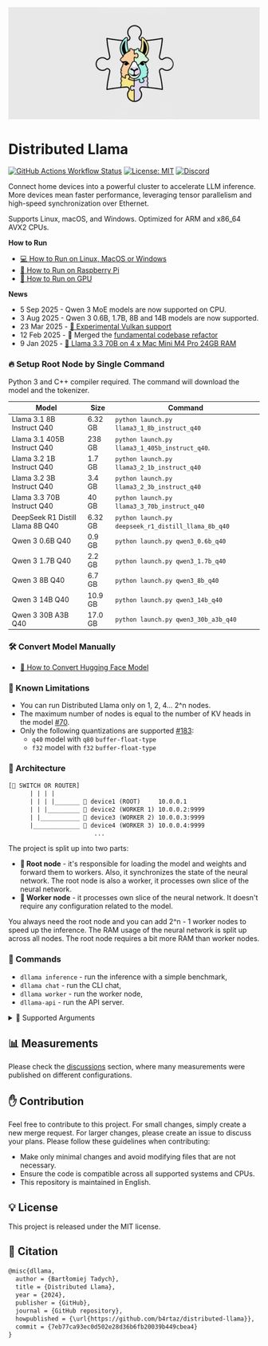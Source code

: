 ![Distributed Llama](.github/cover.png)

# Distributed Llama

[![GitHub Actions Workflow Status](https://img.shields.io/github/actions/workflow/status/b4rtaz/distributed-llama/.github%2Fworkflows%2Fmain.yml?style=flat-square)](https://github.com/b4rtaz/distributed-llama/actions) [![License: MIT](https://img.shields.io/github/license/mashape/apistatus.svg?style=flat-square)](/LICENSE) [![Discord](https://discordapp.com/api/guilds/1245814812353495070/widget.png?style=shield)](https://n4no.com/projects/distributedLlama/discord.php)

Connect home devices into a powerful cluster to accelerate LLM inference. More devices mean faster performance, leveraging tensor parallelism and high-speed synchronization over Ethernet.

Supports Linux, macOS, and Windows. Optimized for ARM and x86_64 AVX2 CPUs.

**How to Run**
- [💻 How to Run on Linux, MacOS or Windows](./docs/HOW_TO_RUN_LINUX_MACOS_WIN.md)
- [🍓 How to Run on Raspberry Pi](./docs/HOW_TO_RUN_RASPBERRYPI.md)
- [🧠 How to Run on GPU](./docs/HOW_TO_RUN_GPU.md)

**News**
- 5 Sep 2025 - Qwen 3 MoE models are now supported on CPU.
- 3 Aug 2025 - Qwen 3 0.6B, 1.7B, 8B and 14B models are now supported.
- 23 Mar 2025 - [🌋 Experimental Vulkan support](https://github.com/b4rtaz/distributed-llama/releases/tag/v0.13.0)
- 12 Feb 2025 - 🚧 Merged the [fundamental codebase refactor](https://github.com/b4rtaz/distributed-llama/releases/tag/v0.12.0)
- 9 Jan 2025 - [🍎 Llama 3.3 70B on 4 x Mac Mini M4 Pro 24GB RAM](https://github.com/b4rtaz/distributed-llama/discussions/147)

### 🔥 Setup Root Node by Single Command

Python 3 and C++ compiler required. The command will download the model and the tokenizer.

| Model                             | Size     | Command                                              |
| --------------------------------- | -------- | ---------------------------------------------------- |
| Llama 3.1 8B Instruct Q40         | 6.32 GB  | `python launch.py llama3_1_8b_instruct_q40`          |
| Llama 3.1 405B Instruct Q40       | 238 GB   | `python launch.py llama3_1_405b_instruct_q40`.       |
| Llama 3.2 1B Instruct Q40         | 1.7 GB   | `python launch.py llama3_2_1b_instruct_q40`          |
| Llama 3.2 3B Instruct Q40         | 3.4 GB   | `python launch.py llama3_2_3b_instruct_q40`          |
| Llama 3.3 70B Instruct Q40        | 40 GB    | `python launch.py llama3_3_70b_instruct_q40`         |
| DeepSeek R1 Distill Llama 8B Q40  | 6.32 GB  | `python launch.py deepseek_r1_distill_llama_8b_q40`  |
| Qwen 3 0.6B Q40                   | 0.9 GB   | `python launch.py qwen3_0.6b_q40`                    |
| Qwen 3 1.7B Q40                   | 2.2 GB   | `python launch.py qwen3_1.7b_q40`                    |
| Qwen 3 8B Q40                     | 6.7 GB   | `python launch.py qwen3_8b_q40`                      |
| Qwen 3 14B Q40                    | 10.9 GB  | `python launch.py qwen3_14b_q40`                     |
| Qwen 3 30B A3B Q40                | 17.0 GB  | `python launch.py qwen3_30b_a3b_q40`                 |

### 🛠️ Convert Model Manually

* [🤗 How to Convert Hugging Face Model](./docs/HOW_TO_CONVERT_HF_MODEL.md)

### 🚧 Known Limitations

* You can run Distributed Llama only on 1, 2, 4... 2^n nodes.
* The maximum number of nodes is equal to the number of KV heads in the model [#70](https://github.com/b4rtaz/distributed-llama/issues/70).
* Only the following quantizations are supported [#183](https://github.com/b4rtaz/distributed-llama/issues/183):
  * `q40` model with `q80` `buffer-float-type`
  * `f32` model with `f32` `buffer-float-type`

### 👷 Architecture

````
[🔀 SWITCH OR ROUTER]
      | | | |
      | | | |_______ 🔸 device1 (ROOT)     10.0.0.1
      | | |_________ 🔹 device2 (WORKER 1) 10.0.0.2:9999
      | |___________ 🔹 device3 (WORKER 2) 10.0.0.3:9999
      |_____________ 🔹 device4 (WORKER 3) 10.0.0.4:9999
                        ...
````

The project is split up into two parts:
* **🔸 Root node** - it's responsible for loading the model and weights and forward them to workers. Also, it synchronizes the state of the neural network. The root node is also a worker, it processes own slice of the neural network.
* **🔹 Worker node** - it processes own slice of the neural network. It doesn't require any configuration related to the model.

You always need the root node and you can add 2^n - 1 worker nodes to speed up the inference. The RAM usage of the neural network is split up across all nodes. The root node requires a bit more RAM than worker nodes.

### 🎹 Commands

* `dllama inference` - run the inference with a simple benchmark,
* `dllama chat` - run the CLI chat,
* `dllama worker` - run the worker node,
* `dllama-api` - run the API server.

<details>

<summary>🎹 Supported Arguments</summary>

<br />Inference, Chat, API

| Argument                     | Description                                                      | Example                                |
| ---------------------------- | ---------------------------------------------------------------- | -------------------------------------- |
| `--model <path>`             | Path to model.                                                   | `dllama_model_meta-llama-3-8b_q40.m`   |
| `--tokenizer <path>`         | Tokenizer to model.                                              | `dllama_tokenizer_llama3.t`            |
| `--buffer-float-type <type>` | Float precision of synchronization.                              | `q80`                                  |
| `--workers <workers>`        | Addresses of workers (ip:port), separated by space.              | `10.0.0.1:9999 10.0.0.2:9999`          |
| `--max-seq-len <n>`          | The maximum sequence length, it helps to reduce the RAM usage.   | `4096`                                 |

Inference, Chat, Worker, API

| Argument                     | Description                                                           | Example                             |
| ---------------------------- | --------------------------------------------------------------------- | ----------------------------------- |
| `--nthreads <n>`             | Amount of threads. Don't set a higher value than number of CPU cores. | `4`                                 |

Worker, API

| Argument                     | Description                       | Example           |
| ---------------------------- | --------------------------------- | ----------------- |
| `--port <port>`              | Binding port.                     | `9999`            |

Inference

| Argument                     | Description                    | Example            |
| ---------------------------- | ------------------------------ | ------------------ |
| `--prompt <prompt>`          | Initial prompt.                | `"Hello World"`    |
| `--steps <steps>`            | Number of tokens to generate.  | `256`              |

</details>

## 📊 Measurements

Please check the [discussions](https://github.com/b4rtaz/distributed-llama/discussions) section, where many measurements were published on different configurations.

## ✋ Contribution

Feel free to contribute to this project. For small changes, simply create a new merge request. For larger changes, please create an issue to discuss your plans. Please follow these guidelines when contributing:

* Make only minimal changes and avoid modifying files that are not necessary.
* Ensure the code is compatible across all supported systems and CPUs.
* This repository is maintained in English.

## 💡 License

This project is released under the MIT license.

## 📖 Citation

```
@misc{dllama,
  author = {Bartłomiej Tadych},
  title = {Distributed Llama},
  year = {2024},
  publisher = {GitHub},
  journal = {GitHub repository},
  howpublished = {\url{https://github.com/b4rtaz/distributed-llama}},
  commit = {7eb77ca93ec0d502e28d36b6fb20039b449cbea4}
}
```

